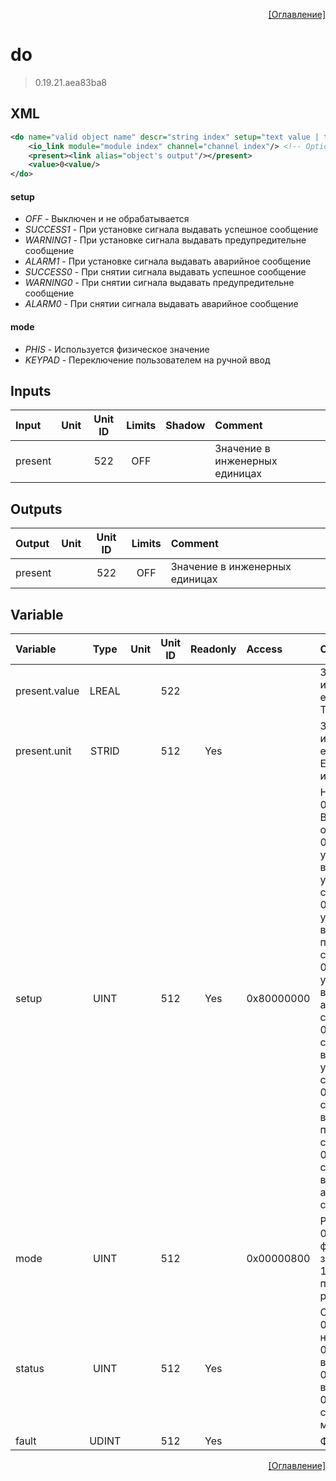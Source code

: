 <p align='right'><a href='index.html'>[Оглавление]</a></p>

# do
> 0.19.21.aea83ba8
## XML
````xml
<do name="valid object name" descr="string index" setup="text value | text value | ... | text value" mode="text value" >
	<io_link module="module index" channel="channel index"/> <!-- Optional -->
	<present><link alias="object's output"/></present>
	<value>0<value/>
</do>
````

#### setup
* _OFF_  - Выключен и не обрабатывается
* _SUCCESS1_  - При установке сигнала выдавать успешное сообщение
* _WARNING1_  - При установке сигнала выдавать предупредительне сообщение
* _ALARM1_  - При установке сигнала выдавать аварийное сообщение
* _SUCCESS0_  - При снятии сигнала выдавать успешное сообщение
* _WARNING0_  - При снятии сигнала выдавать предупредительне сообщение
* _ALARM0_  - При снятии сигнала выдавать аварийное сообщение

#### mode
* _PHIS_  - Используется физическое значение
* _KEYPAD_  - Переключение пользователем на ручной ввод

## Inputs
Input | Unit | Unit ID | Limits | Shadow | Comment
:-- |:--:|:--:|:--:|:--:|:--
present |  | 522 | OFF |  | Значение в инженерных единицах

## Outputs
Output | Unit | Unit ID | Limits | Comment
:-- |:--:|:--:|:--:|:--
present |  | 522 | OFF | Значение в инженерных единицах

## Variable
Variable | Type | Unit | Unit ID | Readonly | Access | Comment
:-- |:--:|:--:|:--:|:--:|:-- |:--
present.value | LREAL |  | 522 |  |   | Значение в инженерных единицах. Текущее значение
present.unit | STRID |  | 512 | Yes |   | Значение в инженерных единицах. Единицы измерения
setup | UINT |  | 512 | Yes | 0x80000000 | Настройка:<br/>0x0001: Выключен и не обрабатывается<br/>0x0002: При установке сигнала выдавать успешное сообщение<br/>0x0004: При установке сигнала выдавать предупредительне сообщение<br/>0x0008: При установке сигнала выдавать аварийное сообщение<br/>0x0010: При снятии сигнала выдавать успешное сообщение<br/>0x0020: При снятии сигнала выдавать предупредительне сообщение<br/>0x0040: При снятии сигнала выдавать аварийное сообщение<br/>
mode | UINT |  | 512 |  | 0x00000800 | Режим:<br/>0: Используется физическое значение<br/>1: Переключение пользователем на ручной ввод<br/>
status | UINT |  | 512 | Yes |   | Статус:<br/>0x0000: Статус неопределен<br/>0x0001: Сигнал выключен<br/>0x0002: Значение в норме<br/>0x0004: Выход из строя канала или модуля<br/>
fault | UDINT |  | 512 | Yes |   | Флаг ошибки



[^mutable]: Если объект не привязан к модулю ввода-вывода, то данная переменная будет записываемой.


<p align='right'><a href='index.html'>[Оглавление]</a></p>

